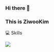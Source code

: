 ### Hi there 👋
### This is ZiwooKim

💻 Skills

<img src="https://img.shields.io/badge/Spring-6DB33F?style=for-the-badge&logo=Spring&logoColor=white">

<!--
**ziwookim/ziwookim** is a ✨ _special_ ✨ repository because its `README.md` (this file) appears on your GitHub profile.

Here are some ideas to get you started:

- 🔭 I’m currently working on ...
- 🌱 I’m currently learning ...
- 👯 I’m looking to collaborate on ...
- 🤔 I’m looking for help with ...
- 💬 Ask me about ...
- 📫 How to reach me: ...
- 😄 Pronouns: ...
- ⚡ Fun fact: ...
-->
